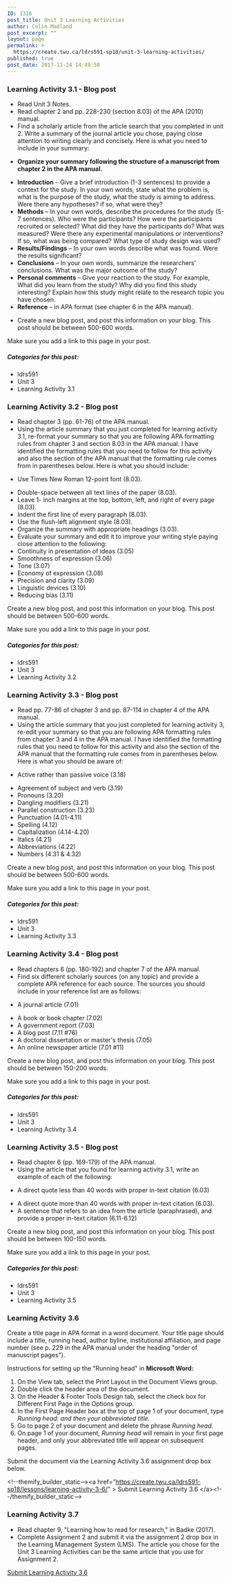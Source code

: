 ```yaml
---
ID: 1326
post_title: Unit 3 Learning Activities
author: Colin Madland
post_excerpt: ""
layout: page
permalink: >
  https://create.twu.ca/ldrs591-sp18/unit-3-learning-activities/
published: true
post_date: 2017-11-24 14:49:50
---
```

<h3>Learning Activity 3.1 - Blog post</h3>

<ul>
<li>Read Unit 3 Notes.</li>
<li>Read chapter 2 and pp. 228-230 (section 8.03) of the APA (2010) manual.</li>
<li>Find a scholarly article from the article search that you completed in unit 2. Write a summary of the journal article you chose, paying close attention to writing clearly and concisely. Here is what you need to include in your summary:</p></li>
<li><strong>Organize your summary following the structure of a manuscript from chapter 2 in the APA manual.</strong></p></li>
<li><strong>Introduction</strong> – Give a brief introduction (1-3 sentences) to provide a context for the study. In your own words, state what the problem is, what is the purpose of the study, what the study is aiming to address. Were there any hypotheses? if so, what were they?</li>
<li><strong>Methods</strong> – In your own words, describe the procedures for the study (5-7 sentences). Who were the participants? How were the participants recruited or selected? What did they have the participants do? What was measured? Were there any experimental manipulations or interventions? If so, what was being compared? What type of study design was used?</li>
<li><strong>Results/Findings</strong> – In your own words describe what was found. Were the results significant?</li>
<li><strong>Conclusions</strong> – In your own words, summarize the researchers’ conclusions. What was the major outcome of the study?</li>
<li><strong>Personal comments</strong> – Give your reaction to the study. For example, What did you learn from the study? Why did you find this study interesting? Explain how this study might relate to the research topic you have chosen.</li>
<li><strong>Reference</strong> – in APA format (see chapter 6 in the APA manual).</p></li>
<li><p>Create a new blog post, and post this information on your blog. This post should be between 500-600 words.</p></li>
</ul>

<p>Make sure you add a link to this page in your post.

<h5>Categories for this post:</h5>

<ul>
<li>ldrs591</li>
<li>Unit 3</li>
<li>Learning Activity 3.1</li>
</ul>

<h3>Learning Activity 3.2 - Blog post</h3>

<ul>
<li>Read chapter 3 (pp. 61-76) of the APA manual.</li>
<li>Using the article summary that you just completed for learning activity 3.1, re-format your summary so that you are following APA formatting rules from chapter 3 and section 8.03 in the APA manual. I have identified the formatting rules that you need to follow for this activity and also the section of the APA manual that the formatting rule comes from in parentheses below. Here is what you should include:

</li>
<li>

Use Times New Roman 12-point font (8.03).

</li>
<li>Double-space between all text lines of the paper (8.03).</li>
<li>Leave 1- inch margins at the top, bottom, left, and right of every page (8.03).</li>
<li>Indent the first line of every paragraph (8.03).</li>
<li>Use the flush-left alignment style (8.03).</li>
<li>Organize the summary with appropriate headings (3.03).</li>
<li>Evaluate your summary and edit it to improve your writing style paying close attention to the following:</li>
<li>Continuity in presentation of ideas (3.05)</li>
<li>Smoothness of expression (3.06)</li>
<li>Tone (3.07)</li>
<li>Economy of expression (3.08)</li>
<li>Precision and clarity (3.09)</li>
<li>Linguistic devices (3.10)</li>
<li>Reducing bias (3.11)</li>
</ul>

Create a new blog post, and post this information on your blog. This post should be between 500-600 words.

Make sure you add a link to this page in your post.

<h5>Categories for this post:</h5>

<ul>
<li>ldrs591</li>
<li>Unit 3</li>
<li>Learning Activity 3.2</li>
</ul>

<h3>Learning Activity 3.3 - Blog post</h3>

<ul>
<li>Read pp. 77-86 of chapter 3 and pp. 87-114 in chapter 4 of the APA manual.</li>
<li>Using the article summary that you just completed for learning activity 3, re-edit your summary so that you are following APA formatting rules from chapter 3 and 4 in the APA manual. I have identified the formatting rules that you need to follow for this activity and also the section of the APA manual that the formatting rule comes from in parentheses below. Here is what you should be aware of:

</li>
<li>

Active rather than passive voice (3.18)

</li>
<li>Agreement of subject and verb (3.19)</li>
<li>Pronouns (3.20)</li>
<li>Dangling modifiers (3.21)</li>
<li>Parallel construction (3.23)</li>
<li>Punctuation (4.01-4.11)</li>
<li>Spelling (4.12)</li>
<li>Capitalization (4.14-4.20)</li>
<li>Italics (4.21)</li>
<li>Abbreviations (4.22)</li>
<li>Numbers (4.31 &amp; 4.32)</li>
</ul>

Create a new blog post, and post this information on your blog. This post should be between 500-600 words.

Make sure you add a link to this page in your post.

<h5>Categories for this post:</h5>

<ul>
<li>ldrs591</li>
<li>Unit 3</li>
<li>Learning Activity 3.3</li>
</ul>

<h3>Learning Activity 3.4 - Blog post</h3>

<ul>
<li>Read chapters 6 (pp. 180-192) and chapter 7 of the APA manual.</li>
<li>Find six different scholarly sources (on any topic) and provide a complete APA reference for each source. The sources you should include in your reference list are as follows:

</li>
<li>

A journal article (7.01)

</li>
<li>A book or book chapter (7.02)</li>
<li>A government report (7.03)</li>
<li>A blog post (7.11 #76)</li>
<li>A doctoral dissertation or master's thesis (7.05)</li>
<li>An online newspaper article (7.01 #11)</li>
</ul>

Create a new blog post, and post this information on your blog. This post should be between 150-200 words.

Make sure you add a link to this page in your post.

<h5>Categories for this post:</h5>

<ul>
<li>ldrs591</li>
<li>Unit 3</li>
<li>Learning Activity 3.4</li>
</ul>

<h3>Learning Activity 3.5 - Blog post</h3>

<ul>
<li>Read chapter 6 (pp. 169-179) of the APA manual.</li>
<li>Using the article that you found for learning activity 3.1, write an example of each of the following:

</li>
<li>

A direct quote less than 40 words with proper in-text citation (6.03)

</li>
<li>A direct quote more than 40 words with proper in-text citation (6.03).</li>
<li>A sentence that refers to an idea from the article (paraphrased), and provide a proper in-text citation (6.11-6.12)</li>
</ul>

Create a new blog post, and post this information on your blog. This post should be between 100-150 words.

Make sure you add a link to this page in your post.

<h5>Categories for this post:</h5>

<ul>
<li>ldrs591</li>
<li>Unit 3</li>
<li>Learning Activity 3.5</li>
</ul>

<h3>Learning Activity 3.6</h3>

Create a title page in APA format in a word document. Your title page should include a title, running head, author byline, institutional affiliation, and page number (see p. 229 in the APA manual under the heading "order of manuscript pages").

Instructions for setting up the "Running head" in <strong>Microsoft Word:</strong>

<ol>
<li>On the View tab, select the Print Layout in the Document Views group.</li>
<li>Double click the header area of the document.</li>
<li>On the Header &amp; Footer Tools Design tab, select the check box for Different First Page in the Options group.</li>
<li>In the First Page Header box at the top of page 1 of your document, type <em>Running head: and then your abbreviated title.</em></li>
<li>Go to page 2 of your document and delete the phrase <em>Running head.</em></li>
<li>On page 1 of your document, <em>Running head</em> will remain in your first page header, and only your abbreviated title will appear on subsequent pages.</li>
</ol>

Submit the document via the Learning Activity 3.6 assignment drop box below.

&lt;!--themify_builder_static--&gt;&lt;a href="https://create.twu.ca/ldrs591-sp18/lessons/learning-activity-3-6/" &gt; Submit Learning Activity 3.6 &lt;/a&gt;&lt;!--/themify_builder_static--&gt;

<h3>Learning Activity 3.7</h3>

<ul>
<li>Read chapter 9, "Learning how to read for research," in Badke (2017).</li>
<li>Complete Assignment 2 and submit it via the assignment 2 drop box in the Learning Management System (LMS). The article you chose for the Unit 3 Learning Activities can be the same article that you use for Assignment 2.</li>
</ul>

<!--themify_builder_static--><a href="https://create.twu.ca/ldrs591-sp18/lessons/learning-activity-3-6/" > Submit Learning Activity 3.6 </a><!--/themify_builder_static-->